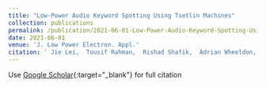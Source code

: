 ```yaml
---
title: "Low-Power Audio Keyword Spotting Using Tsetlin Machines"
collection: publications
permalink: /publication/2021-06-01-Low-Power-Audio-Keyword-Spotting-Using-Tsetlin-Machines
date: 2021-06-01
venue: 'J. Low Power Electron. Appl.'
citation: ' Jie Lei,  Tousif Rahman,  Rishad Shafik,  Adrian Wheeldon,  Alex Yakovlev,  Ole-Christoffer Granmo,  Fahim Kawsar,  Akhil Mathur, &quot;Low-Power Audio Keyword Spotting Using Tsetlin Machines.&quot; J. Low Power Electron. Appl., 2021.'
---
```

Use [Google Scholar](https://scholar.google.com/scholar?q=Low+Power+Audio+Keyword+Spotting+Using+Tsetlin+Machines){:target="_blank"} for full citation